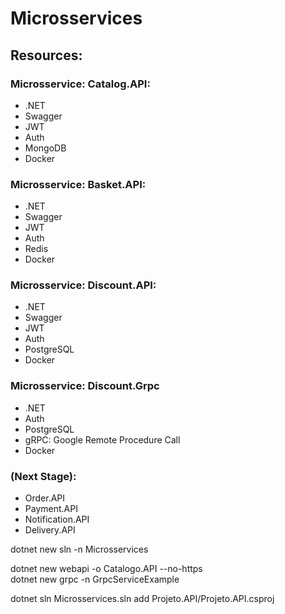 # Microsservices

## Resources:

### Microsservice: Catalog.API:

- .NET 
- Swagger
- JWT
- Auth
- MongoDB
- Docker 

### Microsservice: Basket.API:

- .NET 
- Swagger
- JWT
- Auth
- Redis
- Docker

### Microsservice: Discount.API:

- .NET
- Swagger
- JWT
- Auth
- PostgreSQL
- Docker

### Microsservice: Discount.Grpc

- .NET
- Auth
- PostgreSQL
- gRPC: Google Remote Procedure Call
- Docker

### (Next Stage):

- Order.API
- Payment.API
- Notification.API
- Delivery.API




dotnet new sln -n Microsservices 

dotnet new webapi -o Catalogo.API --no-https  
dotnet new grpc -n GrpcServiceExample

dotnet sln Microsservices.sln add Projeto.API/Projeto.API.csproj
